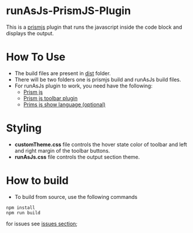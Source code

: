 # runAsJs-PrismJS-Plugin
This is a [prismjs](https://github.com/PrismJS/prism) plugin that runs the javascript inside the code block and displays the output.

# How To Use

- The build files are present in [dist](./dist) folder.
- There will be two folders one is prismjs build and runAsJs build files.
- For runAsJs plugin to work, you need have the following:
  - [Prism js](https://github.com/PrismJS/prism)
  - [Prism js toolbar plugin](https://github.com/PrismJS/prism/tree/master/plugins/toolbar)
  - [Prims js show language (optional) ](https://github.com/PrismJS/prism/tree/master/plugins/show-language)

# Styling

- **customTheme.css** file controls the hover state color of toolbar and left and right margin of the toolbar buttons.
- **runAsJs.css** file controls the output section theme.

# How to build

- To build from source, use the following commands

```shell
npm install
npm run build
```

for issues see [issues section](https://github.com/karthikeyan-cool/PrismJs-plugin-runJavascript/issues);
